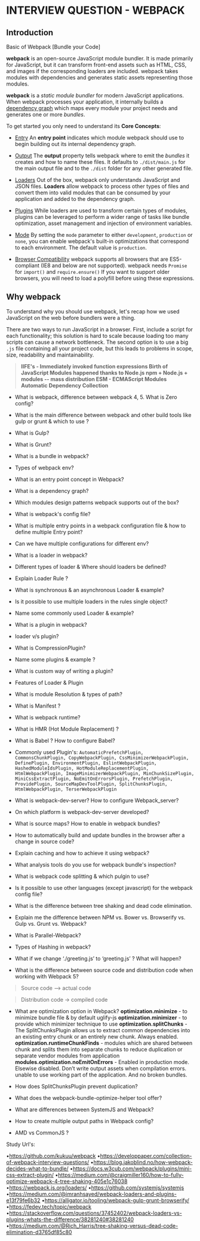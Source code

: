 
# INTERVIEW QUESTION - WEBPACK

 ## Introduction
 Basic of Webpack [Bundle your Code]
 

**webpack** is an open-source JavaScript module bundler. It is made primarily for JavaScript, but it can transform front-end assets such as HTML, CSS, and images if the corresponding loaders are included. webpack takes modules with dependencies and generates static assets representing those modules.
 
**webpack**  is a  _static module bundler_  for modern JavaScript applications. When webpack processes your application, it internally builds a  [dependency graph](https://webpack.js.org/concepts/dependency-graph/)  which maps every module your project needs and generates one or more  _bundles_.


To get started you only need to understand its  **Core Concepts**:

-   [Entry](https://webpack.js.org/concepts/#entry) An **entry point** indicates which module webpack should use to begin building out its internal dependency graph.

-   [Output](https://webpack.js.org/concepts/#output) The **output** property tells webpack where to emit the _bundles_ it creates and how to name these files. It defaults to `./dist/main.js` for the main output file and to the `./dist` folder for any other generated file.

-   [Loaders](https://webpack.js.org/concepts/#loaders) Out of the box, webpack only understands JavaScript and JSON files. **Loaders** allow webpack to process other types of files and convert them into valid modules that can be consumed by your application and added to the dependency graph.

-   [Plugins](https://webpack.js.org/concepts/#plugins) While loaders are used to transform certain types of modules, plugins can be leveraged to perform a wider range of tasks like bundle optimization, asset management and injection of environment variables.

-   [Mode](https://webpack.js.org/concepts/#mode) By setting the `mode` parameter to either `development`, `production` or `none`, you can enable webpack's built-in optimizations that correspond to each environment. The default value is `production`.

-   [Browser Compatibility](https://webpack.js.org/concepts/#browser-compatibility) webpack supports all browsers that are  ES5-compliant  (IE8 and below are not supported). webpack needs  `Promise`  for  `import()`  and  `require.ensure()` If you want to support older browsers, you will need to  load a polyfill  before using these expressions.

## Why webpack

To understand why you should use webpack, let's recap how we used JavaScript on the web before bundlers were a thing.

There are two ways to run JavaScript in a browser. First, include a script for each functionality; this solution is hard to scale because loading too many scripts can cause a network bottleneck. The second option is to use a big  `.js`  file containing all your project code, but this leads to problems in scope, size, readability and maintainability.

> **IIFE's - Immediately invoked function expressions
> Birth of JavaScript Modules happened thanks to Node.js
> npm + Node.js + modules -- mass distribution
> ESM - ECMAScript Modules
> Automatic Dependency Collection**



- What is webpack, difference between webpack 4, 5. What is Zero config?
- What is the main difference between webpack and other build tools like gulp or grunt & which to use ?
- What is Gulp?
- What is Grunt?
- What is a bundle in webpack?
- Types of webpack env?
- What is an entry point concept in Webpack?
- What is a dependency graph?
- Which modules design patterns webpack supports out of the box?
- What is webpack's config file?
-  What is multiple entry points in a webpack configuration file & how to define multiple Entry point?
- Can we have multiple configurations for different env?
- What is a loader in webpack?
- Different types of loader & Where should loaders be defined?
- Explain Loader Rule ?
- What is synchronous & an asynchronous Loader & example?
- Is it possible to use multiple loaders in the rules single object?
- Name some commonly used Loader & example?
- What is a plugin in webpack?
- loader v/s plugin?
- What is CompressionPlugin?
- Name some plugins & example ?  
- What is custom way of writing a plugin?
- Features of Loader & Plugin
- What is module Resolution & types of path?
- What is Manifest ?
-  What is webpack runtime?
- What is HMR (Hot Module Replacement) ?
- What is Babel ? How to configure Babel?
- Commonly used Plugin's:
``AutomaticPrefetchPlugin,
CommonsChunkPlugin,
CopyWebpackPlugin,
CssMinimizerWebpackPlugin,
DefinePlugin,
EnvironmentPlugin,
EslintWebpackPlugin,
HashedModuleIdsPlugin,
HotModuleReplacementPlugin,
HtmlWebpackPlugin,
ImageMinimizerWebpackPlugin,
MinChunkSizePlugin,
MiniCssExtractPlugin,
NoEmitOnErrorsPlugin,
PrefetchPlugin,
ProvidePlugin,
SourceMapDevToolPlugin,
SplitChunksPlugin,
HtmlWebpackPlugin,
TerserWebpackPlugin``

- What is webpack-dev-server? How to configure Webpack_server?
- On which platform is webpack-dev-server developed?
- What is source maps? How to enable in webpack bundles?
- How to automatically build and update bundles in the browser after a change in source code?
- Explain caching and how to achieve it using webpack?
- What analysis tools do you use for webpack bundle's inspection?
- What is webpack code splitting & which pulgin to use?
- Is it possible to use other languages (except javascript) for the webpack config file?
- What is the difference between tree shaking and dead code elimination.
- Explain me the difference between NPM vs. Bower vs. Browserify vs. Gulp vs. Grunt vs. Webpack?
- What is Parallel-Webpack?
- Types of Hashing in webpack?
- What if we change ‘./greeting.js’ to ‘greeting.js’ ? What will happen?
- What is the difference between source code and distribution code when working with Webpack 5?

> Source code --> actual code

> Distribution code -> compiled code

- What are optimization option in Webpack?
 **optimization.minimize** - to minimize bundle file & by default uglify-js
 **optimization.minimizer** - to provide which minimizer technique to use
**optimization.splitChunks** - The SplitChunksPlugin allows us to extract common dependencies into an existing entry chunk or an entirely new chunk. Always enabled.
**optimization.runtimeChunkFinds** - modules which are shared between chunk and splits them into separate chunks to reduce duplication or separate vendor modules from application **modules.optimization.noEmitOnErrors** - Enabled in production mode. Elsewise disabled. Don’t write output assets when compilation errors. unable to use working part of the application. And no broken bundles.

- How does SplitChunksPlugin prevent duplication?
- What does the webpack-bundle-optimize-helper tool offer? 
- What are differences between SystemJS and Webpack?
- How to create multiple output paths in Webpack config?
- AMD vs CommonJS ?

Study Url's: 

•https://github.com/kukuu/webpack
•https://developpaper.com/collection-of-webpack-interview-questions/
•https://blog.jakoblind.no/how-webpack-decides-what-to-bundle/
•https://docs.w3cub.com/webpack/plugins/mini-css-extract-plugin/
•https://medium.com/@craigmiller160/how-to-fully-optimize-webpack-4-tree-shaking-405e1c76038
•https://webpack.js.org/loaders/
•https://github.com/systemjs/systemjs
•https://medium.com/@imranhsayed/webpack-loaders-and-plugins-e13f79fe6b32
•https://alligator.io/tooling/webpack-gulp-grunt-browserify/
•https://fedev.tech/topic/webpack
•https://stackoverflow.com/questions/37452402/webpack-loaders-vs-plugins-whats-the-difference/38281240#38281240
•https://medium.com/@Rich_Harris/tree-shaking-versus-dead-code-elimination-d3765df85c80










